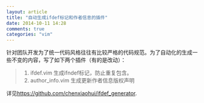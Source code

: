 ```yaml
---
layout: article
title: "自动生成ifdef标记和作者信息的插件"
date: 2014-10-11 14:28
comments: true
categories: "vim"
---
```


  针对团队开发为了统一代码风格往往有比较严格的代码规范。为了自动化的生成一些不变的内容，写了如下两个插件（有的是改动）：

> 1. ifdef.vim 生成ifndef标记，防止重复包含。
> 2. author_info.vim 生成更新作者信息版权声明

  详见<https://github.com/chenxiaohui/ifdef_generator>.